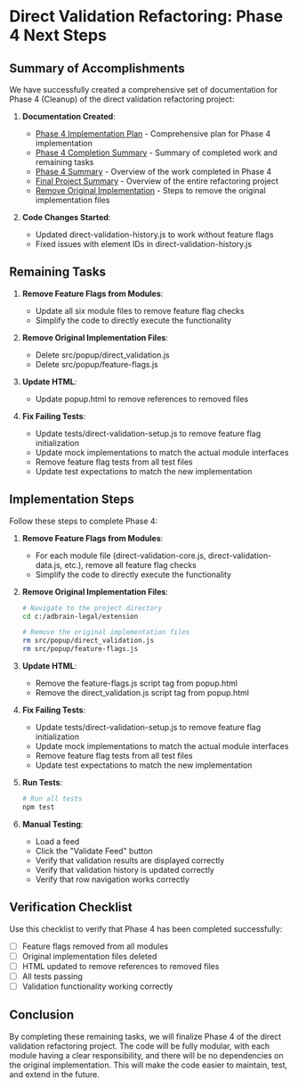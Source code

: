 # Direct Validation Refactoring: Phase 4 Next Steps

## Summary of Accomplishments

We have successfully created a comprehensive set of documentation for Phase 4 (Cleanup) of the direct validation refactoring project:

1. **Documentation Created**:
   - [Phase 4 Implementation Plan](direct_validation_phase4_implementation_plan.md) - Comprehensive plan for Phase 4 implementation
   - [Phase 4 Completion Summary](direct_validation_phase4_completion_summary.md) - Summary of completed work and remaining tasks
   - [Phase 4 Summary](direct_validation_refactoring_phase4_summary.md) - Overview of the work completed in Phase 4
   - [Final Project Summary](direct_validation_refactoring_final_summary.md) - Overview of the entire refactoring project
   - [Remove Original Implementation](remove_original_implementation.md) - Steps to remove the original implementation files

2. **Code Changes Started**:
   - Updated direct-validation-history.js to work without feature flags
   - Fixed issues with element IDs in direct-validation-history.js

## Remaining Tasks

1. **Remove Feature Flags from Modules**:
   - Update all six module files to remove feature flag checks
   - Simplify the code to directly execute the functionality

2. **Remove Original Implementation Files**:
   - Delete src/popup/direct_validation.js
   - Delete src/popup/feature-flags.js

3. **Update HTML**:
   - Update popup.html to remove references to removed files

4. **Fix Failing Tests**:
   - Update tests/direct-validation-setup.js to remove feature flag initialization
   - Update mock implementations to match the actual module interfaces
   - Remove feature flag tests from all test files
   - Update test expectations to match the new implementation

## Implementation Steps

Follow these steps to complete Phase 4:

1. **Remove Feature Flags from Modules**:
   - For each module file (direct-validation-core.js, direct-validation-data.js, etc.), remove all feature flag checks
   - Simplify the code to directly execute the functionality

2. **Remove Original Implementation Files**:
   ```bash
   # Navigate to the project directory
   cd c:/adbrain-legal/extension

   # Remove the original implementation files
   rm src/popup/direct_validation.js
   rm src/popup/feature-flags.js
   ```

3. **Update HTML**:
   - Remove the feature-flags.js script tag from popup.html
   - Remove the direct_validation.js script tag from popup.html

4. **Fix Failing Tests**:
   - Update tests/direct-validation-setup.js to remove feature flag initialization
   - Update mock implementations to match the actual module interfaces
   - Remove feature flag tests from all test files
   - Update test expectations to match the new implementation

5. **Run Tests**:
   ```bash
   # Run all tests
   npm test
   ```

6. **Manual Testing**:
   - Load a feed
   - Click the "Validate Feed" button
   - Verify that validation results are displayed correctly
   - Verify that validation history is updated correctly
   - Verify that row navigation works correctly

## Verification Checklist

Use this checklist to verify that Phase 4 has been completed successfully:

- [ ] Feature flags removed from all modules
- [ ] Original implementation files deleted
- [ ] HTML updated to remove references to removed files
- [ ] All tests passing
- [ ] Validation functionality working correctly

## Conclusion

By completing these remaining tasks, we will finalize Phase 4 of the direct validation refactoring project. The code will be fully modular, with each module having a clear responsibility, and there will be no dependencies on the original implementation. This will make the code easier to maintain, test, and extend in the future.